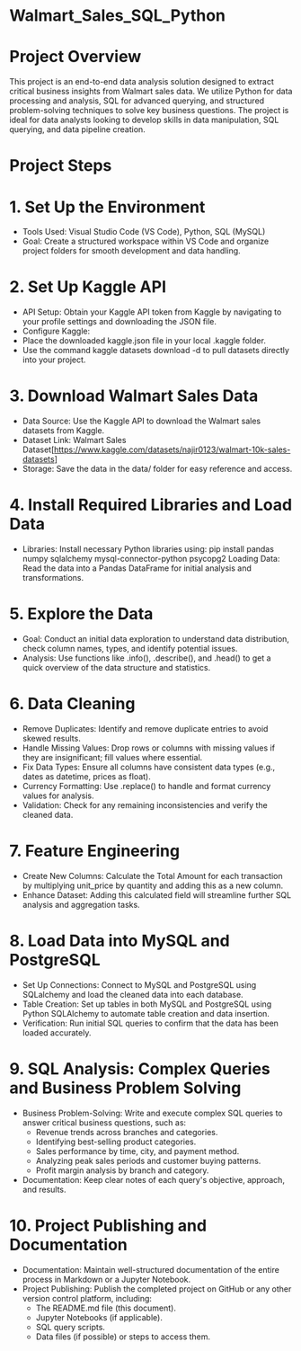 # Walmart_Sales_SQL_Python

# Project Overview

This project is an end-to-end data analysis solution designed to extract critical business insights from Walmart sales data. We utilize Python for data processing and analysis, SQL for advanced querying, and structured problem-solving techniques to solve key business questions. The project is ideal for data analysts looking to develop skills in data manipulation, SQL querying, and data pipeline creation.

# Project Steps
# 1. Set Up the Environment
* Tools Used: Visual Studio Code (VS Code), Python, SQL (MySQL)
* Goal: Create a structured workspace within VS Code and organize project folders for smooth development and data handling.
  
# 2. Set Up Kaggle API
* API Setup: Obtain your Kaggle API token from Kaggle by navigating to your profile settings and downloading the JSON file.
* Configure Kaggle:
 * Place the downloaded kaggle.json file in your local .kaggle folder.
 * Use the command kaggle datasets download -d <dataset-path> to pull datasets directly into your project.
   
# 3. Download Walmart Sales Data
* Data Source: Use the Kaggle API to download the Walmart sales datasets from Kaggle.
* Dataset Link: Walmart Sales Dataset[https://www.kaggle.com/datasets/najir0123/walmart-10k-sales-datasets] 
* Storage: Save the data in the data/ folder for easy reference and access.
  
# 4. Install Required Libraries and Load Data
* Libraries: Install necessary Python libraries using:
pip install pandas numpy sqlalchemy mysql-connector-python psycopg2
Loading Data: Read the data into a Pandas DataFrame for initial analysis and transformations.

# 5. Explore the Data
* Goal: Conduct an initial data exploration to understand data distribution, check column names, types, and identify potential issues.
* Analysis: Use functions like .info(), .describe(), and .head() to get a quick overview of the data structure and statistics.
# 6. Data Cleaning
* Remove Duplicates: Identify and remove duplicate entries to avoid skewed results.
* Handle Missing Values: Drop rows or columns with missing values if they are insignificant; fill values where essential.
* Fix Data Types: Ensure all columns have consistent data types (e.g., dates as datetime, prices as float).
* Currency Formatting: Use .replace() to handle and format currency values for analysis.
* Validation: Check for any remaining inconsistencies and verify the cleaned data.
# 7. Feature Engineering
* Create New Columns: Calculate the Total Amount for each transaction by multiplying unit_price by quantity and adding this as a new column.
* Enhance Dataset: Adding this calculated field will streamline further SQL analysis and aggregation tasks.
# 8. Load Data into MySQL and PostgreSQL
* Set Up Connections: Connect to MySQL and PostgreSQL using SQLalchemy and load the cleaned data into each database.
* Table Creation: Set up tables in both MySQL and PostgreSQL using Python SQLAlchemy to automate table creation and data insertion.
* Verification: Run initial SQL queries to confirm that the data has been loaded accurately.
# 9. SQL Analysis: Complex Queries and Business Problem Solving
* Business Problem-Solving: Write and execute complex SQL queries to answer critical business questions, such as:
    * Revenue trends across branches and categories.
    * Identifying best-selling product categories.
    * Sales performance by time, city, and payment method.
    * Analyzing peak sales periods and customer buying patterns.
    * Profit margin analysis by branch and category.
* Documentation: Keep clear notes of each query's objective, approach, and results.
# 10. Project Publishing and Documentation
* Documentation: Maintain well-structured documentation of the entire process in Markdown or a Jupyter Notebook.
* Project Publishing: Publish the completed project on GitHub or any other version control platform, including:
  * The README.md file (this document).
  * Jupyter Notebooks (if applicable).
  * SQL query scripts.
  * Data files (if possible) or steps to access them.
